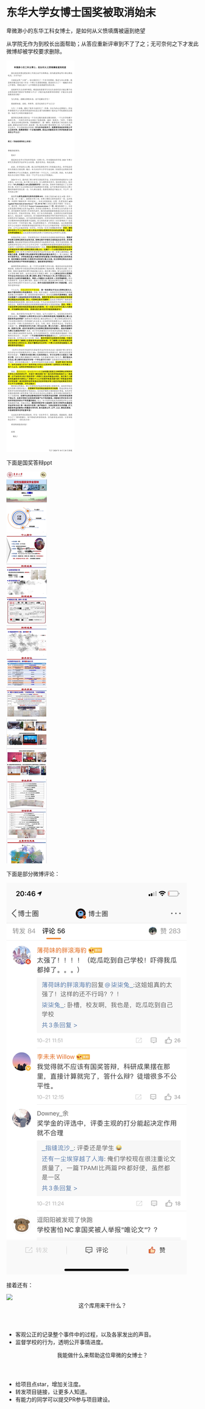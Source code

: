# 东华大学女博士国奖被取消始末
卑微渺小的东华工科女博士，是如何从义愤填膺被逼到绝望

从学院无作为到校长出面帮助；从答应重新评审到不了了之；无可奈何之下才发此微博却被学校要求删除。

<img src="https://github.com/tinysuperman/-/blob/main/images/need_justice.jpeg">

下面是国奖答辩ppt

<img src="https://github.com/tinysuperman/-/blob/main/images/no_peace.jpeg">

下面是部分微博评论： 

<img width=“450” src="https://github.com/tinysuperman/-/blob/main/images/comment.png">

接着还有：

<img src="https://github.com/tinysuperman/-/blob/main/images/comment2.jpeg">

<header>  这个库用来干什么？</header>
<ul>
  <li>客观公正的记录整个事件中的过程，以及各家发出的声音。</li>
  <li>监督学校的行为，透明公开事情进度。</li>
</ul>

<header>  我能做什么来帮助这位卑微的女博士？</header>
<ul>
  <li>给项目点star，增加关注度。</li>
  <li>转发项目链接，让更多人知道。</li>
  <li>有能力的同学可以提交PR参与项目建设。</li>
</ul>
